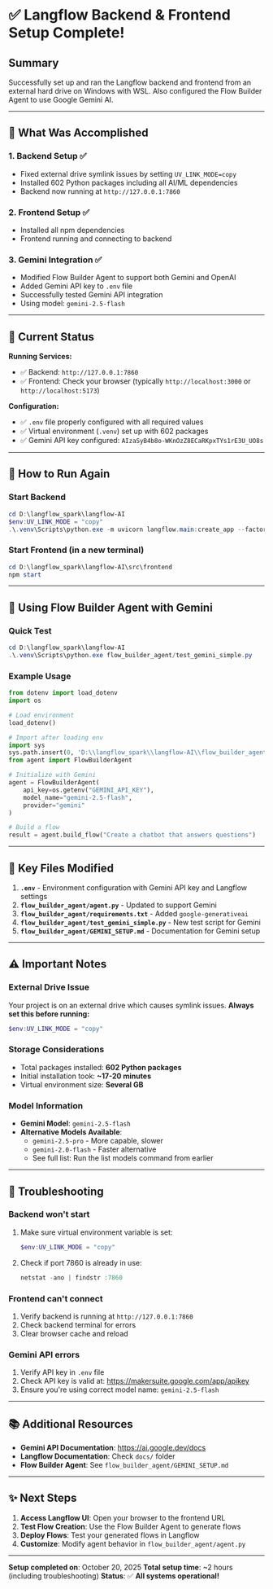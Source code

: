 # ✅ Langflow Backend & Frontend Setup Complete!

## Summary

Successfully set up and ran the Langflow backend and frontend from an external hard drive on Windows with WSL. Also configured the Flow Builder Agent to use Google Gemini AI.

---

## 🎯 What Was Accomplished

### 1. **Backend Setup** ✅
- Fixed external drive symlink issues by setting `UV_LINK_MODE=copy`
- Installed 602 Python packages including all AI/ML dependencies
- Backend now running at `http://127.0.0.1:7860`

### 2. **Frontend Setup** ✅  
- Installed all npm dependencies
- Frontend running and connecting to backend

### 3. **Gemini Integration** ✅
- Modified Flow Builder Agent to support both Gemini and OpenAI
- Added Gemini API key to `.env` file
- Successfully tested Gemini API integration
- Using model: `gemini-2.5-flash`

---

## 📁 Current Status

**Running Services:**
- ✅ Backend: `http://127.0.0.1:7860`
- ✅ Frontend: Check your browser (typically `http://localhost:3000` or `http://localhost:5173`)

**Configuration:**
- ✅ `.env` file properly configured with all required values
- ✅ Virtual environment (`.venv`) set up with 602 packages
- ✅ Gemini API key configured: `AIzaSyB4b8o-WKnOzZ8ECaRKpxTYs1rE3U_UO8s`

---

## 🚀 How to Run Again

### Start Backend
```powershell
cd D:\langflow_spark\langflow-AI
$env:UV_LINK_MODE = "copy"
.\.venv\Scripts\python.exe -m uvicorn langflow.main:create_app --factory --host 127.0.0.1 --port 7860 --reload
```

### Start Frontend (in a new terminal)
```powershell
cd D:\langflow_spark\langflow-AI\src\frontend
npm start
```

---

## 🤖 Using Flow Builder Agent with Gemini

### Quick Test
```powershell
cd D:\langflow_spark\langflow-AI
.\.venv\Scripts\python.exe flow_builder_agent/test_gemini_simple.py
```

### Example Usage
```python
from dotenv import load_dotenv
import os

# Load environment
load_dotenv()

# Import after loading env
import sys
sys.path.insert(0, 'D:\\langflow_spark\\langflow-AI\\flow_builder_agent')
from agent import FlowBuilderAgent

# Initialize with Gemini
agent = FlowBuilderAgent(
    api_key=os.getenv("GEMINI_API_KEY"),
    model_name="gemini-2.5-flash",
    provider="gemini"
)

# Build a flow
result = agent.build_flow("Create a chatbot that answers questions")
```

---

## 📝 Key Files Modified

1. **`.env`** - Environment configuration with Gemini API key and Langflow settings
2. **`flow_builder_agent/agent.py`** - Updated to support Gemini
3. **`flow_builder_agent/requirements.txt`** - Added `google-generativeai`
4. **`flow_builder_agent/test_gemini_simple.py`** - New test script for Gemini
5. **`flow_builder_agent/GEMINI_SETUP.md`** - Documentation for Gemini setup

---

## ⚠️ Important Notes

### External Drive Issue
Your project is on an external drive which causes symlink issues. **Always set this before running:**
```powershell
$env:UV_LINK_MODE = "copy"
```

### Storage Considerations
- Total packages installed: **602 Python packages**
- Initial installation took: **~17-20 minutes**
- Virtual environment size: **Several GB**

### Model Information
- **Gemini Model**: `gemini-2.5-flash`
- **Alternative Models Available**:
  - `gemini-2.5-pro` - More capable, slower
  - `gemini-2.0-flash` - Faster alternative
  - See full list: Run the list models command from earlier

---

## 🔧 Troubleshooting

### Backend won't start
1. Make sure virtual environment variable is set:
   ```powershell
   $env:UV_LINK_MODE = "copy"
   ```

2. Check if port 7860 is already in use:
   ```powershell
   netstat -ano | findstr :7860
   ```

### Frontend can't connect
1. Verify backend is running at `http://127.0.0.1:7860`
2. Check backend terminal for errors
3. Clear browser cache and reload

### Gemini API errors
1. Verify API key in `.env` file
2. Check API key is valid at: https://makersuite.google.com/app/apikey
3. Ensure you're using correct model name: `gemini-2.5-flash`

---

## 📚 Additional Resources

- **Gemini API Documentation**: https://ai.google.dev/docs
- **Langflow Documentation**: Check `docs/` folder
- **Flow Builder Agent**: See `flow_builder_agent/GEMINI_SETUP.md`

---

## ✨ Next Steps

1. **Access Langflow UI**: Open your browser to the frontend URL
2. **Test Flow Creation**: Use the Flow Builder Agent to generate flows
3. **Deploy Flows**: Test your generated flows in Langflow
4. **Customize**: Modify agent behavior in `flow_builder_agent/agent.py`

---

**Setup completed on**: October 20, 2025
**Total setup time**: ~2 hours (including troubleshooting)
**Status**: ✅ **All systems operational!**
